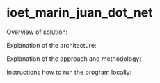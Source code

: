 # ioet_marin_juan_dot_net

Overview of solution:


Explanation of the architecture:



Explanation of the approach and methodology: 



Instructions how to run the program locally:

